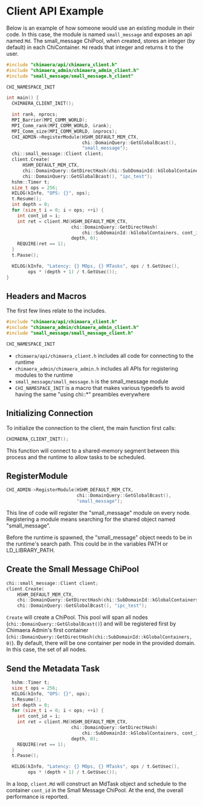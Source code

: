 # Client API Example

Below is an example of how someone would use an existing module in their code.
In this case, the module is named ``small_message`` and exposes an api named ``Md``.
The small_message ChiPool, when created, stores an integer (by default) in each ChiContainer.
``Md`` reads that integer and returns it to the user.

```cpp
#include "chimaera/api/chimaera_client.h"
#include "chimaera_admin/chimaera_admin_client.h"
#include "small_message/small_message.h_client"

CHI_NAMESPACE_INIT

int main() {
  CHIMAERA_CLIENT_INIT();

  int rank, nprocs;
  MPI_Barrier(MPI_COMM_WORLD);
  MPI_Comm_rank(MPI_COMM_WORLD, &rank);
  MPI_Comm_size(MPI_COMM_WORLD, &nprocs);
  CHI_ADMIN->RegisterModule(HSHM_DEFAULT_MEM_CTX,
                            chi::DomainQuery::GetGlobalBcast(),
                            "small_message");
  chi::small_message::Client client;
  client.Create(
      HSHM_DEFAULT_MEM_CTX,
      chi::DomainQuery::GetDirectHash(chi::SubDomainId::kGlobalContainers, 0),
      chi::DomainQuery::GetGlobalBcast(), "ipc_test");
  hshm::Timer t;
  size_t ops = 256;
  HILOG(kInfo, "OPS: {}", ops);
  t.Resume();
  int depth = 0;
  for (size_t i = 0; i < ops; ++i) {
    int cont_id = i;
    int ret = client.Md(HSHM_DEFAULT_MEM_CTX,
                        chi::DomainQuery::GetDirectHash(
                            chi::SubDomainId::kGlobalContainers, cont_id),
                        depth, 0);
    REQUIRE(ret == 1);
  }
  t.Pause();

  HILOG(kInfo, "Latency: {} MOps, {} MTasks", ops / t.GetUsec(),
        ops * (depth + 1) / t.GetUsec());
}
```

## Headers and Macros

The first few lines relate to the includes.
```cpp
#include "chimaera/api/chimaera_client.h"
#include "chimaera_admin/chimaera_admin_client.h"
#include "small_message/small_message_client.h"

CHI_NAMESPACE_INIT
```

* ``chimaera/api/chimaera_client.h`` includes all code for
connecting to the runtime
* ``chimaera_admin/chimaera_admin.h`` includes all APIs for
registering modules to the runtime
* ``small_message/small_message.h`` is the small_message module
* ``CHI_NAMESPACE_INIT`` is a macro that makes various typedefs
to avoid having the same "using chi::*" preambles everywhere

## Initializing Connection

To initialize the connection to the client, the main function first calls:
```cpp
CHIMAERA_CLIENT_INIT();
```

This function will connect to a shared-memory segment between this process
and the runtime to allow tasks to be scheduled.

## RegisterModule

```cpp
CHI_ADMIN->RegisterModule(HSHM_DEFAULT_MEM_CTX,
                          chi::DomainQuery::GetGlobalBcast(),
                          "small_message");
```

This line of code will register the "small_message" module on
every node. Registering a module means searching for the
shared object named "small_message". 

Before the runtime is spawned, the "small_message" object needs
to be in the runtime's search path. This could be in the variables
PATH or LD_LIBRARY_PATH.

## Create the Small Message ChiPool

```cpp
chi::small_message::Client client;
client.Create(
    HSHM_DEFAULT_MEM_CTX,
    chi::DomainQuery::GetDirectHash(chi::SubDomainId::kGlobalContainers, 0),
    chi::DomainQuery::GetGlobalBcast(), "ipc_test");
```

``Create`` will create a ChiPool. This pool will span all nodes 
(``chi::DomainQuery::GetGlobalBcast()``) and will
be registered first by Chimaera Admin's first container 
(``chi::DomainQuery::GetDirectHash(chi::SubDomainId::kGlobalContainers, 0)``).
By default, there will be one container per node in the provided domain.
In this case, the set of all nodes.

## Send the Metadata Task

```cpp
  hshm::Timer t;
  size_t ops = 256;
  HILOG(kInfo, "OPS: {}", ops);
  t.Resume();
  int depth = 0;
  for (size_t i = 0; i < ops; ++i) {
    int cont_id = i;
    int ret = client.Md(HSHM_DEFAULT_MEM_CTX,
                        chi::DomainQuery::GetDirectHash(
                            chi::SubDomainId::kGlobalContainers, cont_id),
                        depth, 0);
    REQUIRE(ret == 1);
  }
  t.Pause();

  HILOG(kInfo, "Latency: {} MOps, {} MTasks", ops / t.GetUsec(),
        ops * (depth + 1) / t.GetUsec());
```

In a loop, ``client.Md`` will construct an MdTask object and schedule
to the container ``cont_id`` in the Small Message ChiPool. At the
end, the overall performance is reported.